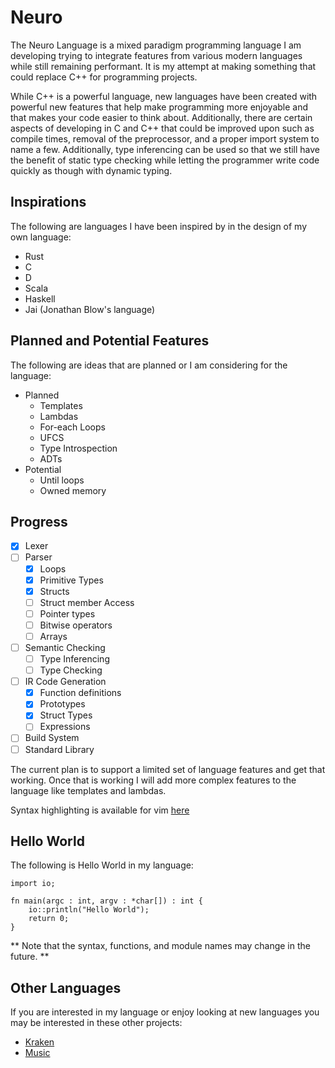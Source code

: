 # Neuro

The Neuro Language is a mixed paradigm programming language I am developing trying to integrate features from
various modern languages while still remaining performant. It is my attempt at making something that
could replace C++ for programming projects.

While C++ is a powerful language, new languages have been created with powerful new features that
help make programming more enjoyable and that makes your code easier to think about. Additionally,
there are certain aspects of developing in C and C++ that could be improved upon such as compile
times, removal of the preprocessor, and a proper import system to name a few. Additionally, type
inferencing can be used so that we still have the benefit of static type checking while letting the
programmer write code quickly as though with dynamic typing.

## Inspirations
The following are languages I have been inspired by in the design of my own language:
- Rust
- C
- D
- Scala
- Haskell
- Jai (Jonathan Blow's language)

## Planned and Potential Features
The following are ideas that are planned or I am considering for the language:
* Planned
  - Templates
  - Lambdas
  - For-each Loops
  - UFCS
  - Type Introspection
  - ADTs
* Potential
  - Until loops
  - Owned memory

## Progress

- [x] Lexer
- [ ] Parser
  - [x] Loops
  - [x] Primitive Types
  - [x] Structs
  - [ ] Struct member Access
  - [ ] Pointer types
  - [ ] Bitwise operators
  - [ ] Arrays
- [ ] Semantic Checking
  - [ ] Type Inferencing
  - [ ] Type Checking
- [ ] IR Code Generation
  - [x] Function definitions
  - [x] Prototypes
  - [x] Struct Types
  - [ ] Expressions
- [ ] Build System
- [ ] Standard Library

The current plan is to support a limited set of language features and get that working. Once that
is working I will add more complex features to the language like templates and lambdas.

Syntax highlighting is available for vim [here](https://github.com/lotusronin/neuro.vim) 

## Hello World
The following is Hello World in my language: 
```
import io;

fn main(argc : int, argv : *char[]) : int {
    io::println("Hello World");
    return 0;
}
```
** Note that the syntax, functions, and module names may change in the future. **

## Other Languages
If you are interested in my language or enjoy looking at new languages you may be interested in these other projects:
- [Kraken](https://github.com/Limvot/kraken)
- [Music](https://github.com/ChrisFadden/MusicCompiler)

